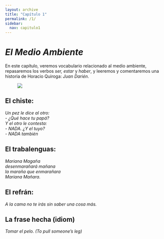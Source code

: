 ```yaml
---
layout: archive
title: "Capítulo 1"
permalink: /1/
sidebar:
  nav: capitulo1
---
```


# _El Medio Ambiente_

En este capítulo, veremos vocabulario relacionado al medio ambiente, repasaremos los verbos _ser, estar_ y _haber_, y leeremos y comentaremos una historia de Horacio Quiroga: _Juan Darién_.

<figure style="width: 300px" class="align-right">
    <a href="https://sarroniz.github.io/S-280/images/meme-serestar.jpg"><img src="https://sarroniz.github.io/S-280/images/meme-serestar.jpg"></a>
</figure>

## El chiste:

_Un pez le dice al otro:   
\- ¿Qué hace tu papá?   
Y el otro le contesta:   
\- NADA. ¿Y el tuyo?   
\- NADA también_   


## El trabalenguas:

_Mariana Magaña  
desenmarañará mañana  
la maraña que enmarañara  
Mariana Mañara._  


## El refrán:

_A la cama no te irás sin saber una cosa más._


## La frase hecha (idiom)

_Tomar el pelo. (To pull someone’s leg)_
